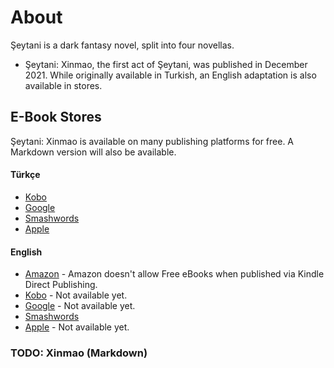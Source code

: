 # About
Şeytani is a dark fantasy novel, split into four novellas.
* Şeytani: Xinmao, the first act of Şeytani, was published in December 2021. While originally available in Turkish, an English adaptation is also available in stores.

## E-Book Stores
Şeytani: Xinmao is available on many publishing platforms for free. A Markdown version will also be available.

#### Türkçe
* [Kobo](https://www.kobo.com/tr/tr/ebook/xinmao)
* [Google](https://play.google.com/store/books/details/Sinan_Ozan_%C3%96zel_%C5%9Eeytani_Xinmao?id=oABTEAAAQBAJ)
* [Smashwords](https://www.smashwords.com/books/view/1119559)
* [Apple](https://books.apple.com/us/book/%C5%9Feytani-xinmao/id1598742042)

#### English
* [Amazon](https://www.amazon.com/dp/B09QBGL834) - Amazon doesn't allow Free eBooks when published via Kindle Direct Publishing.
* [Kobo]() - Not available yet.
* [Google]() - Not available yet. 
* [Smashwords](https://www.smashwords.com/books/view/1126382)
* [Apple]() - Not available yet. 

### TODO: Xinmao (Markdown)
